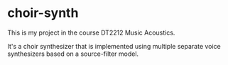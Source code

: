 # choir-synth
This is my project in the course DT2212 Music Acoustics. 

It's a choir synthesizer that is implemented using multiple separate voice synthesizers based on a source-filter model.
